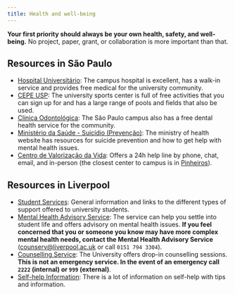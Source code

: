 ```yaml
---
title: Health and well-being
---
```


<div class="lead">

**Your first priority should always be your own health, safety, and
well-being.**
No project, paper, grant, or collaboration is more important than that.

</div>

## Resources in São Paulo

* [Hospital Universitário](https://www.hu.usp.br/): The campus hospital is
  excellent, has a walk-in service and provides free medical for the university
  community.
* [CEPE USP](https://cepe.usp.br/): The university sports center is full of
  free activities that you can sign up for and has a large range of pools and
  fields that also be used.
* [Clinica Odontológica](https://sau.usp.br/clinica-odontologica/): The São
  Paulo campus also has a free dental health service for the community.
* [Ministério da Saúde - Suicídio (Prevenção)](https://www.gov.br/saude/pt-br/assuntos/saude-de-a-a-z/s/suicidio-prevencao):
  The ministry of health website has resources for suicide prevention and how
  to get help with mental health issues.
* [Centro de Valorização da Vida](https://cvv.org.br/): Offers a 24h help line by phone, chat, email, and in-person (the closest center to campus is in [Pinheiros](https://www.google.com/maps/place/R.+Cerro+Cor%C3%A1,+792+-+21+-+Vila+Romana,+S%C3%A3o+Paulo+-+SP,+05061-100/@-23.5401302,-46.7049922,19.29z/data=!4m5!3m4!1s0x94ce57d3e451c08b:0x28663176a7d2cad5!8m2!3d-23.5397673!4d-46.7047116?entry=ttu)).

## Resources in Liverpool

* [Student Services](https://www.liverpool.ac.uk/studentsupport/): General
  information and links to the different types of support offered to university
  students.
* [Mental Health Advisory Service](https://www.liverpool.ac.uk/studentsupport/mentalhealthadvisoryservice/):
  The service can help you settle into student life and offers advisory on
  mental health issues. **If you feel concerned that you or someone you know
  may have more complex mental health needs, contact the Mental Health Advisory
  Service** ([counserv@liverpool.ac.uk](mailto:counserv@liverpool.ac.uk) or
  call `0151 794 3304`).
* [Counselling Service](https://www.liverpool.ac.uk/studentsupport/counselling/):
  The University offers drop-in counselling sessions. **This is not an
  emergency service. In the event of an emergency call `2222` (internal) or `999`
  (external)**.
* [Self-help Information](https://www.liverpool.ac.uk/studentsupport/counselling/selfhelp/):
  There is a lot of information on self-help with tips and information.
